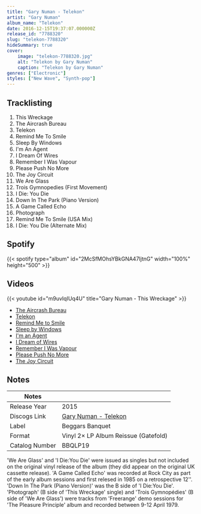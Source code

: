 ```yaml
---
title: "Gary Numan - Telekon"
artist: "Gary Numan"
album_name: "Telekon"
date: 2016-12-15T19:37:07.000000Z
release_id: "7788320"
slug: "telekon-7788320"
hideSummary: true
cover:
    image: "telekon-7788320.jpg"
    alt: "Telekon by Gary Numan"
    caption: "Telekon by Gary Numan"
genres: ["Electronic"]
styles: ["New Wave", "Synth-pop"]
---
```


## Tracklisting
1. This Wreckage
2. The Aircrash Bureau
3. Telekon
4. Remind Me To Smile
5. Sleep By Windows
6. I'm An Agent
7. I Dream Of Wires
8. Remember I Was Vapour
9. Please Push No More
10. The Joy Circuit
11. We Are Glass
12. Trois Gymnopedies (First Movement)
13. I Die: You Die
14. Down In The Park (Piano Version)
15. A Game Called Echo
16. Photograph
17. Remind Me To Smile (USA Mix)
18. I Die: You Die (Alternate Mix)


## Spotify
{{< spotify type="album" id="2McSfMOhsYBkGNA47IjtnG" width="100%" height="500" >}}



## Videos
{{< youtube id="m9uvIqIUq4U" title="Gary Numan - This Wreckage" >}}
- [The Aircrash Bureau](https://www.youtube.com/watch?v=tbHix56qfG8)
- [Telekon](https://www.youtube.com/watch?v=EAFu1wj2f44)
- [Remind Me to Smile](https://www.youtube.com/watch?v=WW_dgV9sYnk)
- [Sleep by Windows](https://www.youtube.com/watch?v=0Wu9AtBqpnY)
- [I'm an Agent](https://www.youtube.com/watch?v=RfvdZQLwwtI)
- [I Dream of Wires](https://www.youtube.com/watch?v=cMWiXgFX3VE)
- [Remember I Was Vapour](https://www.youtube.com/watch?v=hYxZYbQ0HOE)
- [Please Push No More](https://www.youtube.com/watch?v=d_nomfDoiGQ)
- [The Joy Circuit](https://www.youtube.com/watch?v=_KQdSQRd-6g)

## Notes
| Notes          |             |
| ---------------| ----------- |
| Release Year   | 2015 |
| Discogs Link   | [Gary Numan - Telekon](https://www.discogs.com/release/7788320-Gary-Numan-Telekon) |
| Label          | Beggars Banquet |
| Format         | Vinyl 2× LP Album Reissue (Gatefold) |
| Catalog Number | BBQLP19 |

'We Are Glass' and 'I Die:You Die' were issued as singles but not included on the original vinyl release of the album (they did appear on the original UK cassette release). 'A Game Called Echo' was recorded at Rock City as part of the early album sessions and first relesed in 1985 on a retrospective 12''. 'Down In The Park (Piano Version)' was the B side of 'I Die:You Die'. 'Photograph' (B side of 'This Wreckage' single) and 'Trois Gymnopédies' (B side of 'We Are Glass') were tracks from 'Freerange' demo sessions for 'The Pleasure Principle' album and recorded between 9-12 April 1979.
